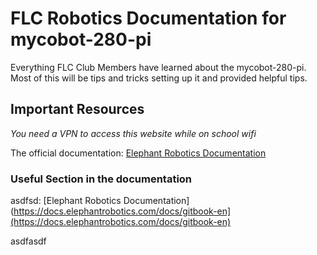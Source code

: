 # FLC Robotics Documentation for mycobot-280-pi 
Everything FLC Club Members have learned about the mycobot-280-pi. Most of this will be tips and tricks setting up it and provided helpful tips. 

## Important Resources 
*You need a VPN to access this website while on school wifi*

The official documentation: [Elephant Robotics Documentation](https://docs.elephantrobotics.com/docs/gitbook-en)

### Useful Section in the documentation 
asdfsd: [Elephant Robotics Documentation](https://docs.elephantrobotics.com/docs/gitbook-en](https://docs.elephantrobotics.com/docs/gitbook-en)


asdfasdf


